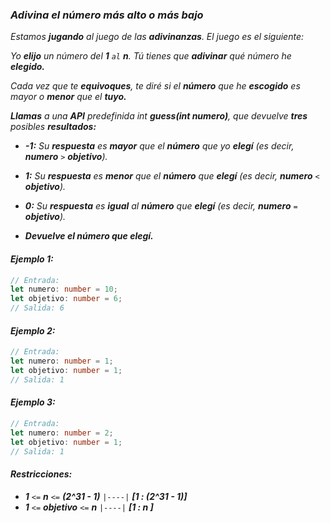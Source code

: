 ### _Adivina el número más alto o más bajo_

_Estamos **jugando** al juego de las **adivinanzas**. El juego es el siguiente:_

_Yo **elijo** un número del **1** `al` **n**. Tú tienes que **adivinar** qué número he **elegido.**_

_Cada vez que te **equivoques**, te diré si el **número** que he **escogido** es mayor o **menor** que el **tuyo.**_

_**Llamas** a una **API** predefinida int **guess(int numero)**, que devuelve **tres** posibles **resultados:**_

- _**-1:** Su **respuesta** es **mayor** que el **número** que yo **elegí** (es decir, **numero** `>` **objetivo**)._
- _**1:** Su **respuesta** es **menor** que el **número** que **elegí** (es decir, **numero** `<` **objetivo**)._
- _**0:** Su **respuesta** es **igual** al **número** que **elegí** (es decir, **numero** `=` **objetivo**)._

- _**Devuelve el número que elegí.**_

#### _Ejemplo 1:_

```typescript
// Entrada:
let numero: number = 10;
let objetivo: number = 6;
// Salida: 6
```

#### _Ejemplo 2:_

```typescript
// Entrada:
let numero: number = 1;
let objetivo: number = 1;
// Salida: 1
```

#### _Ejemplo 3:_

```typescript
// Entrada:
let numero: number = 2;
let objetivo: number = 1;
// Salida: 1
```

#### _Restricciones:_

- _**1** `<=` **n** `<=` **(2^31 - 1)** `|----|` **[1 : (2^31 - 1)]**_
- _**1** `<=` **objetivo** `<=` **n** `|----|` **[1 : n ]**_
